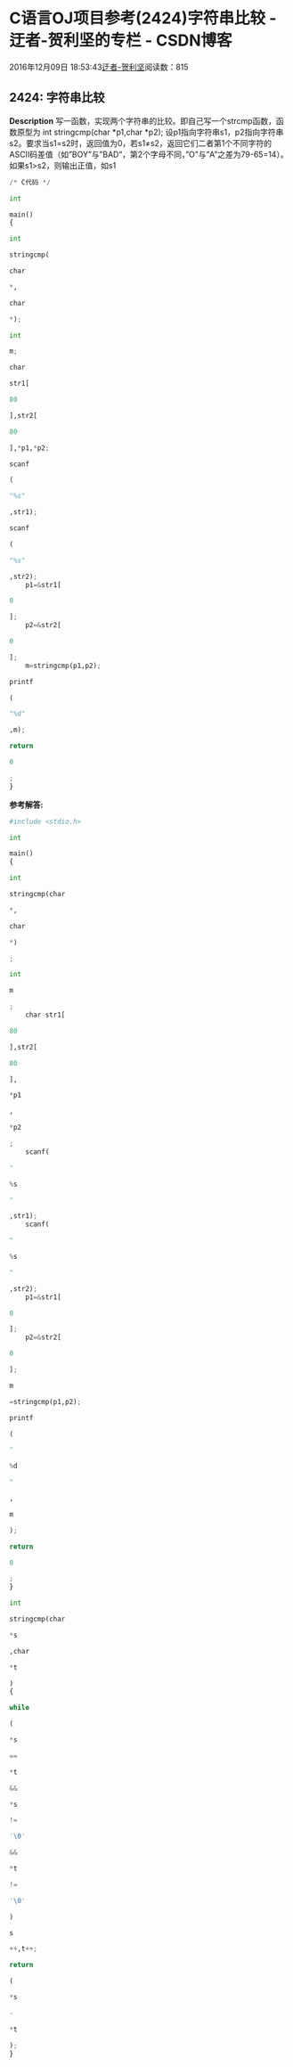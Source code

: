 
# C语言OJ项目参考(2424)字符串比较 - 迂者-贺利坚的专栏 - CSDN博客

2016年12月09日 18:53:43[迂者-贺利坚](https://me.csdn.net/sxhelijian)阅读数：815



## 2424: 字符串比较
**Description**
写一函数，实现两个字符串的比较。即自己写一个strcmp函数，函数原型为
int stringcmp(char *p1,char *p2);
设p1指向字符串s1，p2指向字符串s2。要求当s1=s2时，返回值为0，若s1≠s2，返回它们二者第1个不同字符的ASCII码差值（如”BOY”与”BAD”，第2个字母不同，”O”与”A”之差为79-65=14）。如果s1>s2，则输出正值，如s1
```python
/* C代码 */
```
```python
int
```
```python
main()
{
```
```python
int
```
```python
stringcmp(
```
```python
char
```
```python
*,
```
```python
char
```
```python
*);
```
```python
int
```
```python
m;
```
```python
char
```
```python
str1[
```
```python
80
```
```python
],str2[
```
```python
80
```
```python
],*p1,*p2;
```
```python
scanf
```
```python
(
```
```python
"%s"
```
```python
,str1);
```
```python
scanf
```
```python
(
```
```python
"%s"
```
```python
,str2);
    p1=&str1[
```
```python
0
```
```python
];
    p2=&str2[
```
```python
0
```
```python
];
    m=stringcmp(p1,p2);
```
```python
printf
```
```python
(
```
```python
"%d"
```
```python
,m);
```
```python
return
```
```python
0
```
```python
;
}
```
**参考解答:**
```python
#include <stdio.h>
```
```python
int
```
```python
main()
{
```
```python
int
```
```python
stringcmp(char
```
```python
*,
```
```python
char
```
```python
*)
```
```python
;
```
```python
int
```
```python
m
```
```python
;
    char str1[
```
```python
80
```
```python
],str2[
```
```python
80
```
```python
],
```
```python
*p1
```
```python
,
```
```python
*p2
```
```python
;
    scanf(
```
```python
"
```
```python
%s
```
```python
"
```
```python
,str1);
    scanf(
```
```python
"
```
```python
%s
```
```python
"
```
```python
,str2);
    p1=&str1[
```
```python
0
```
```python
];
    p2=&str2[
```
```python
0
```
```python
];
```
```python
m
```
```python
=stringcmp(p1,p2);
```
```python
printf
```
```python
(
```
```python
"
```
```python
%d
```
```python
"
```
```python
,
```
```python
m
```
```python
);
```
```python
return
```
```python
0
```
```python
;
}
```
```python
int
```
```python
stringcmp(char
```
```python
*s
```
```python
,char
```
```python
*t
```
```python
)
{
```
```python
while
```
```python
(
```
```python
*s
```
```python
==
```
```python
*t
```
```python
&&
```
```python
*s
```
```python
!=
```
```python
'\0'
```
```python
&&
```
```python
*t
```
```python
!=
```
```python
'\0'
```
```python
)
```
```python
s
```
```python
++,t++;
```
```python
return
```
```python
(
```
```python
*s
```
```python
-
```
```python
*t
```
```python
);
}
```

